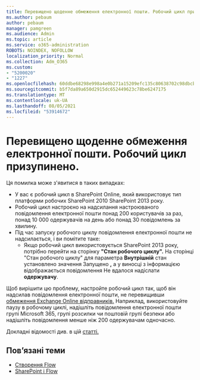 ```yaml
---
title: Перевищено щоденне обмеження електронної пошти. Робочий цикл призупинено.
ms.author: pebaum
author: pebaum
manager: pamgreen
ms.audience: Admin
ms.topic: article
ms.service: o365-administration
ROBOTS: NOINDEX, NOFOLLOW
localization_priority: Normal
ms.collection: Adm_O365
ms.custom:
- "5200020"
- "1227"
ms.openlocfilehash: 60ddbe68298e998a4e0b271a15209efc135c80638702c98dbcb3e0b2f1554860
ms.sourcegitcommit: b5f7da89a650d2915dc652449623c78be6247175
ms.translationtype: MT
ms.contentlocale: uk-UA
ms.lasthandoff: 08/05/2021
ms.locfileid: "53914672"
---
```

# <a name="daily-email-limit-exceeded-workflow-is-suspended"></a>Перевищено щоденне обмеження електронної пошти. Робочий цикл призупинено.

Ця помилка може з'явитися в таких випадках:

- У вас є робочий цикл в SharePoint Online, який використовує тип платформи робочих SharePoint 2010 SharePoint 2013 року.
- Робочий цикл настроєно на надсилання настроюваного повідомлення електронної пошти понад 200 користувачів за раз, понад 10 000 одержувачів на день або понад 30 повідомлень за хвилину.
- Під час запуску робочого циклу повідомлення електронної пошти не надсилається, і ви помітите таке:
    - Якщо робочий цикл використовується SharePoint 2013 року, потрібно перейти на сторінку **"Стан робочого циклу".** На сторінці "Стан робочого циклу" для параметра **Внутрішній** стан установлено значення Запущено **,** а у виносці з інформацією відображається повідомлення Не вдалося надіслати **одержувачу**.

Щоб вирішити цю проблему, настройте робочий цикл так, щоб він надсилав повідомлення електронної пошти, не перевищивши [обмеження Exchange Online відправників.](https://docs.microsoft.com/office365/servicedescriptions/exchange-online-service-description/exchange-online-limits#recipientlimits) Наприклад, використовуйте паузу в робочому циклі, надішліть повідомлення електронної пошти групі Microsoft 365, групі розсилки чи поштовій групі безпеки або надішліть повідомлення менше ніж 200 одержувачам одночасно.


Докладні відомості див. в цій [статті.](https://support.microsoft.com/help/3150442/daily-email-limit-has-exceeded-and-your-workflow-has-been-suspended-or)

## <a name="related-topics"></a>Пов’язані теми
- [Створення Flow](https://support.office.com/article/Create-a-flow-for-a-list-or-library-in-SharePoint-Online-or-OneDrive-for-Business-a9c3e03b-0654-46af-a254-20252e580d01) 
- [SharePoint і Flow](https://flow.microsoft.com/blog/sharepoint-and-flow/) 